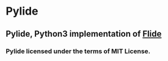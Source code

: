 # Pylide
## Pylide, Python3 implementation of [Flide](https://github.com/ferhatgec/flide)

### Pylide licensed under the terms of MIT License.
